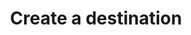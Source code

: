 ---
# -------------------------- #
#      ENDPOINT DETAILS      #
# -------------------------- #

product-type: "connect"
content-type: "api-endpoint"
endpoint: "destinations"
key: "create-a-destination"
version: "4"


# -------------------------- #
#       METHOD DETAILS       #
# -------------------------- #

title: "Create a destination"
method: "post"
short-url: |
  /v{{ endpoint.version }}{{ object.endpoint-url }}
full-url: |
  {{ api.base-url }}{{ endpoint.short-url | flatify }}
short: "{{ api.core-objects.destinations.create.short }}"
description: |
  {{ api.core-objects.destinations.create.description | flatify }}

  Refer to the [Destination and source API availability reference]({{ link.connect.guides.connection-reference | prepend: site.baseurl | append: "#destinations-api-availability" }}) for info on the destinations that are available in the API.


# -------------------------- #
#       METHOD ARGUMENTS     #
# -------------------------- #

arguments:
  - name: "type"
    required: true
    type: "string"
    description: "{{ connect.common.attributes.destination-type | flatify }}"

  - name: "properties"
    required: true
    type: "object"
    description: "A [Destination Form Property object]({{ api.form-properties.destination-forms.section }}) corresponding to the value of `type`."


# -------------------------- #
#           RETURNS          #
# -------------------------- #

returns: |
  If successful, the API will return a status of `200 OK` and a [Destination object]({{ api.core-objects.destinations.object }}) with a `report_card` property.

  The `report_card` property contains the [Destination Report Card object]({{ api.data-structures.report-cards.destination.section }}) for the destination's configuration status.


# ------------------------------ #
#   EXAMPLE REQUEST & RESPONSES  #
# ------------------------------ #

examples:
  - type: "Request"
    language: "json"
    subexamples:
      - type: "Create a PostgreSQL destination"
        code: |
          curl -X {{ endpoint.method | upcase }} {{ endpoint.full-url | flatify | strip_newlines }} \
               -H "Authorization: Bearer <ACCESS_TOKEN>" \
               -H "Content-Type: application/json" \
               -d "{
                    "type":"postgres",
                    "properties": {
                      "host":"<HOST>",
                      "port":"5432",
                      "username":"stitch",
                      "database":"demni2mf59dt10",
                      "password":"<PASSWORD>",
                      "ssl":false
                      }
                   }"


  - type: "Response"
    language: "json"
    subexamples:
      - type: "PostgreSQL destination response"
        code: |
          {
            "properties": {
              "database": "demni2mf59dt10",
              "encryption_type": "none",
              "host": "<HOST>",
              "port": "5432",
              "ssl": "true",
              "status": "1",
              "username": "stitch"
            },
            "updated_at": "2019-05-24T18:04:08Z",
            "name": "Default Warehouse",
            "type": "postgres",
            "deleted_at": null,
            "system_paused_at": null,
            "stitch_client_id": 116078,
            "paused_at": null,
            "id": 155582,
            "display_name": null,
            "created_at": "2019-05-24T18:03:50Z",
            "report_card": {
              "type": "postgres",
              "current_step": 2,
              "current_step_type": "fully_configured",
              "steps": [
                {
                  "type": "form",
                  "properties": [
                    {
                      "name": "database",
                      "is_required": true,
                      "is_credential": false,
                      "system_provided": false,
                      "property_type": "user_provided",
                      "json_schema": {
                        "type": "string"
                      },
                      "provided": true
                    },
                    {
                      "name": "encryption_host",
                      "is_required": false,
                      "is_credential": false,
                      "system_provided": false,
                      "property_type": "user_provided",
                      "json_schema": {
                        "anyOf": [
                          {
                            "type": "string",
                            "format": "ipv4"
                          },
                          {
                            "type": "string",
                            "format": "ipv6"
                          },
                          {
                            "type": "string",
                            "format": "hostname"
                          }
                        ]
                      },
                      "provided": false
                    },
                    {
                      "name": "encryption_port",
                      "is_required": false,
                      "is_credential": false,
                      "system_provided": false,
                      "property_type": "user_provided",
                      "json_schema": {
                        "type": "string",
                        "pattern": "^\\d+$"
                      },
                      "provided": false
                    },
                    {
                      "name": "encryption_type",
                      "is_required": true,
                      "is_credential": false,
                      "system_provided": false,
                      "property_type": "user_provided",
                      "json_schema": {
                        "type": "string",
                        "pattern": "^(ssh|none)$"
                      },
                      "provided": true
                    },
                    {
                      "name": "encryption_username",
                      "is_required": false,
                      "is_credential": false,
                      "system_provided": false,
                      "property_type": "user_provided",
                      "json_schema": {
                        "type": "string"
                      },
                      "provided": false
                    },
                    {
                      "name": "host",
                      "is_required": true,
                      "is_credential": false,
                      "system_provided": false,
                      "property_type": "user_provided",
                      "json_schema": {
                        "anyOf": [
                          {
                            "type": "string",
                            "format": "ipv4"
                          },
                          {
                            "type": "string",
                            "format": "ipv6"
                          },
                          {
                            "type": "string",
                            "format": "hostname"
                          }
                        ]
                      },
                      "provided": true
                    },
                    {
                      "name": "password",
                      "is_required": true,
                      "is_credential": true,
                      "system_provided": false,
                      "property_type": "user_provided",
                      "json_schema": {
                        "type": "string"
                      },
                      "provided": true
                    },
                    {
                      "name": "port",
                      "is_required": true,
                      "is_credential": false,
                      "system_provided": false,
                      "property_type": "user_provided",
                      "json_schema": {
                        "type": "string",
                        "pattern": "^\\d+$"
                      },
                      "provided": true
                    },
                    {
                      "name": "ssl",
                      "is_required": true,
                      "is_credential": false,
                      "system_provided": false,
                      "property_type": "user_provided",
                      "json_schema": {
                        "type": "boolean"
                      },
                      "provided": true
                    },
                    {
                      "name": "sslrootcert",
                      "is_required": false,
                      "is_credential": false,
                      "system_provided": false,
                      "property_type": "user_provided",
                      "json_schema": {
                        "type": "string"
                      },
                      "provided": false
                    },
                    {
                      "name": "username",
                      "is_required": true,
                      "is_credential": false,
                      "system_provided": false,
                      "property_type": "user_provided",
                      "json_schema": {
                        "type": "string"
                      },
                      "provided": true
                    }
                  ]
                },
                {
                  "type": "fully_configured",
                  "properties": []
                }
              ]
            }
          }
  - type: "Errors"
---